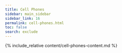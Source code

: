 ```yaml
---
title: Cell Phones
sidebar: main_sidebar
sidebar_link: 16
permalink: cell-phones.html
toc: false
search: exclude
---
```

{% include_relative content/cell-phones-content.md %}
